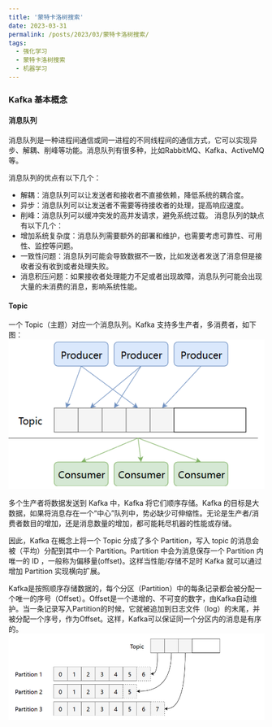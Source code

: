 ```yaml
---
title: '蒙特卡洛树搜索'
date: 2023-03-31
permalink: /posts/2023/03/蒙特卡洛树搜索/
tags:
  - 强化学习
  - 蒙特卡洛树搜索	
  - 机器学习
---
```


### Kafka 基本概念

#### 消息队列

消息队列是一种进程间通信或同一进程的不同线程间的通信方式，它可以实现异步、解耦、削峰等功能。消息队列有很多种，比如RabbitMQ、Kafka、ActiveMQ等。

消息队列的优点有以下几个：
- 解耦：消息队列可以让发送者和接收者不直接依赖，降低系统的耦合度。
- 异步：消息队列可以让发送者不需要等待接收者的处理，提高响应速度。
- 削峰：消息队列可以缓冲突发的高并发请求，避免系统过载。
消息队列的缺点有以下几个：
- 增加系统复杂度：消息队列需要额外的部署和维护，也需要考虑可靠性、可用性、监控等问题。
- 一致性问题：消息队列可能会导致数据不一致，比如发送者发送了消息但是接收者没有收到或者处理失败。
- 消息积压问题：如果接收者处理能力不足或者出现故障，消息队列可能会出现大量的未消费的消息，影响系统性能。

#### Topic
一个 Topic（主题）对应一个消息队列。Kafka 支持多生产者，多消费者，如下图：
![img](/images/Blog/Kafka/Kafka-1.png)

多个生产者将数据发送到 Kafka 中，Kafka 将它们顺序存储。Kafka 的目标是大数据，如果将消息存在一个“中心”队列中，势必缺少可伸缩性。无论是生产者/消费者数目的增加，还是消息数量的增加，都可能耗尽机器的性能或存储。

因此，Kafka 在概念上将一个 Topic 分成了多个 Partition，写入 topic 的消息会被（平均）分配到其中一个 Partition。Partition 中会为消息保存一个 Partition 内唯一的 ID ，一般称为偏移量(offset)。这样当性能/存储不足时 Kafka 就可以通过增加 Partition 实现横向扩展。

Kafka是按照顺序存储数据的，每个分区（Partition）中的每条记录都会被分配一个唯一的序号（Offset）。Offset是一个递增的、不可变的数字，由Kafka自动维护。当一条记录写入Partition的时候，它就被追加到日志文件（log）的末尾，并被分配一个序号，作为Offset。这样，Kafka可以保证同一个分区内的消息是有序的。
![img](/images/Blog/Kafka/Kafka-2.png)